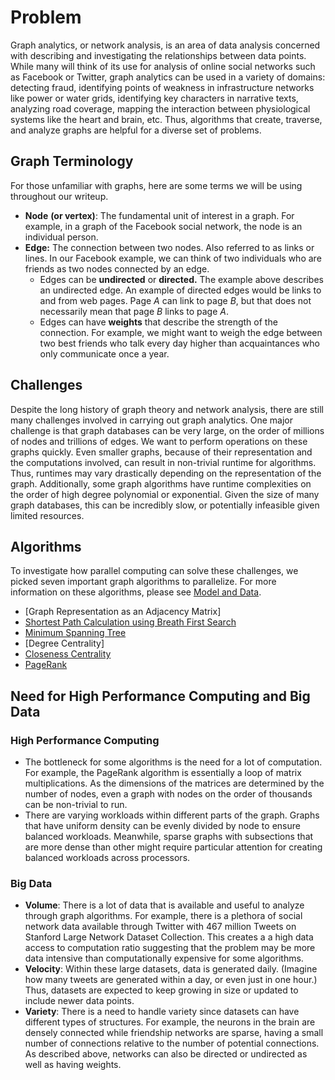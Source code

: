 # Problem

Graph analytics, or network analysis, is an area of data analysis concerned with describing and investigating the relationships between data points. While many will think of its use for analysis of online social networks such as Facebook or Twitter, graph analytics can be used in a variety of domains: detecting fraud, identifying points of weakness in infrastructure networks like power or water grids, identifying key characters in narrative texts, analyzing road coverage, mapping the interaction between physiological systems like the heart and brain, etc. Thus, algorithms that create, traverse, and analyze graphs are helpful for a diverse set of problems.

## Graph Terminology 

For those unfamiliar with graphs, here are some terms we will be using throughout our writeup.

- **Node** **(or vertex)**: The fundamental unit of interest in a graph. For example, in a graph of the Facebook social network, the node is an individual person. 
- **Edge:** The connection between two nodes. Also referred to as links or lines. In our Facebook example, we can think of two individuals who are friends as two nodes connected by an edge. 
  - Edges can be **undirected** or **directed.** The example above describes an undirected edge. An example of directed edges would be links to and from web pages. Page *A* can link to page *B*, but that does not necessarily mean that page *B* links to page *A*.
  - Edges can have **weights** that describe the strength of the connection. For example, we might want to weigh the edge between two best friends who talk every day higher than acquaintances who only communicate once a year. 

## Challenges

Despite the long history of graph theory and network analysis, there are still many challenges involved in carrying out graph analytics. One major challenge is that graph databases can be very large, on the order of millions of nodes and trillions of edges. We want to perform operations on these graphs quickly. Even smaller graphs, because of their representation and the computations involved, can result in non-trivial runtime for algorithms. Thus, runtimes may vary drastically depending on the representation of the graph. Additionally, some graph algorithms have runtime complexities on the order of high degree polynomial or exponential. Given the size of many graph databases, this can be incredibly slow, or potentially infeasible given limited resources.

## Algorithms

To investigate how parallel computing can solve these challenges, we picked seven important graph algorithms to parallelize. For more information on these algorithms, please see [Model and Data](ModelAndData.html).

- [Graph Representation as an Adjacency Matrix]
- [Shortest Path Calculation using Breath First Search](BFS.html)
- [Minimum Spanning Tree](MST.html)
- [Degree Centrality] 
- [Closeness Centrality](Closeness_Centrality.html)
- [PageRank](PageRank.html)

## Need for High Performance Computing and Big Data

### High Performance Computing

- The bottleneck for some algorithms is the need for a lot of computation. For example, the PageRank algorithm is essentially a loop of matrix multiplications. As the dimensions of the matrices are determined by the number of nodes, even a graph with nodes on the order of thousands can be non-trivial to run. 
- There are varying workloads within different parts of the graph. Graphs that have uniform density can be evenly divided by node to ensure balanced workloads. Meanwhile, sparse graphs with subsections that are more dense than other might require particular attention for creating balanced workloads across processors. 

### Big Data

- **Volume**: There is a lot of data that is available and useful to analyze through graph algorithms. For example, there is a plethora of social network data available through Twitter with 467 million Tweets on Stanford Large Network Dataset Collection. This creates a a high data access to computation ratio suggesting that the problem may be more data intensive than computationally expensive for some algorithms. 
- **Velocity**: Within these large datasets, data is generated daily. (Imagine how many tweets are generated within a day, or even just in one hour.) Thus, datasets are expected to keep growing in size or updated to include newer data points.
- **Variety**: There is a need to handle variety since datasets can have different types of structures. For example, the neurons in the brain are densely connected while friendship networks are sparse, having a small number of connections relative to the number of potential connections. As described above, networks can also be directed or undirected as well as having weights. 

